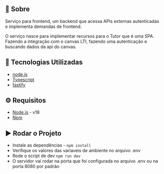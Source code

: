 ## 📃 Sobre

Serviço para frontend, um backend que acessa APIs externas autenticadas e implementa demandas de frontend.

O serviço nasce para implementar recursos para o Tutor que é uma SPA. Fazendo a integração com o canvas LTI, fazendo uma autenticação e buscando dados da api do canvas.

## 🚀 Tecnologias Utilizadas

* [node.js](https://pt-br.react.dev/)
* [Typescript](https://www.typescriptlang.org/)
* [fastify](https://fastify.dev/)

## ⚙️ Requisitos

* [Node.js](https://nodejs.org/en/) - v18
* [Npm](https://www.npmjs.com/)

## ▶️ Rodar o Projeto

* Instale as dependências - `npm install`
* Verifique os valores das variaveis de ambiente no arquivo .env
* Rode o script de dev `npm run dev`
* O servidor vai rodar na porta que foi configurada no arquivo .env ou na porta 8080 por padrão
